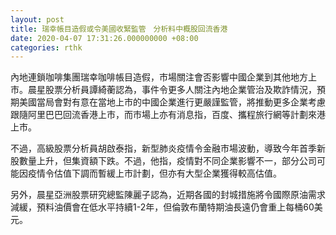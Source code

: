 ```yaml
---
layout: post
title: 瑞幸帳目造假或令美國收緊監管　分析料中概股回流香港
date: 2020-04-07 17:31:26.000000000 +08:00
categories: rthk
---
```


內地連鎖咖啡集團瑞幸咖啡帳目造假，市場關注會否影響中國企業到其他地方上市。晨星股票分析員譚綺蘅認為，事件令更多人關注內地企業管治及欺詐情況，預期美國當局會對有意在當地上市的中國企業進行更嚴謹監管，將推動更多企業考慮跟隨阿里巴巴回流香港上市，而市場上亦有消息指，百度、攜程旅行網等計劃來港上市。

不過，高級股票分析員胡啟泰指，新型肺炎疫情令金融市場波動，導致今年首季新股數量上升，但集資額下跌。不過，他指，疫情對不同企業影響不一，部分公司可能因疫情令估值下調而暫緩上市計劃，但亦有大型企業獲得較高估值。

另外，晨星亞洲股票研究總監陳麗子認為，近期各國的封城措施將令國際原油需求減緩，預料油價會在低水平持續1-2年，但倫敦布蘭特期油長遠仍會重上每桶60美元。
